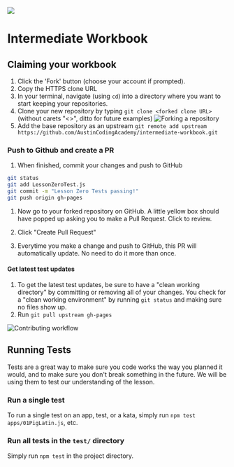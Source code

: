 ![](http://static1.squarespace.com/static/538f3fcde4b05c5fecc7a40e/t/538f48a4e4b00d94e8c253b3/1453396632576/?format=400w)
# Intermediate Workbook

## Claiming your workbook
1. Click the 'Fork' button (choose your account if prompted).
1. Copy the HTTPS clone URL
1. In your terminal, navigate (using `cd`) into a directory where you want to start keeping your repositories.
1. Clone your new repository by typing `git clone <forked clone URL>` (without carets "<>", ditto for future examples)
![Forking a repository](https://docs.google.com/drawings/d/1tYsLHaLo8JRdp0xC1EZrAo0o9Wvv4S5AD937cokVOBk/pub?w=960&h=720)
1. Add the base repository as an upstream `git remote add upstream https://github.com/AustinCodingAcademy/intermediate-workbook.git`

### Push to Github and create a PR
1. When finished, commit your changes and push to GitHub

  ```bash
  git status
  git add LessonZeroTest.js
  git commit -m "Lesson Zero Tests passing!"
  git push origin gh-pages
  ```
1. Now go to your forked repository on GitHub. A little yellow box should have popped up asking you to make a Pull Request. Click to review.

1. Click "Create Pull Request"

1. Everytime you make a change and push to GitHub, this PR will automatically update. No need to do it more than once.

#### Get latest test updates
1. To get the latest test updates, be sure to have a "clean working directory" by committing or removing all of your changes. You check for a "clean working environment" by running `git status` and making sure no files show up.
2. Run `git pull upstream gh-pages`

![Contributing workflow](https://docs.google.com/drawings/d/1WeKQxOHgPKfwjy_eKtlJO62Fu4XTCWFeqkAh1oIqICM/pub?w=960&h=720)

## Running Tests
Tests are a great way to make sure you code works the way you planned it would, and to make sure you don't break something in the future. We will be using them to test our understanding of the lesson.


### Run a single test
To run a single test on an app, test, or a kata, simply run `npm test apps/01PigLatin.js`, etc.

### Run all tests in the `test/` directory
Simply run `npm test` in the project directory.

